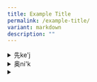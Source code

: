 ```yaml
---
title: Example Title
permalink: /example-title/
variant: markdown
description: ""
---
```

<div data-type="detailGroup" class="isomer-accordion isomer-accordion-white">
<details class="isomer-details">
<summary>先ke'j</summary>
<div data-type="detailsContent" class="isomer-details-content">
<p>几号</p>
</div>
</details>
<details class="isomer-details">
<summary>奥ni'k</summary>
<div data-type="detailsContent" class="isomer-details-content">
<p></p>
</div>
</details>
<details class="isomer-details">
<summary></summary>
<div data-type="detailsContent" class="isomer-details-content">
<p></p>
</div>
</details>
</div>
<p></p>